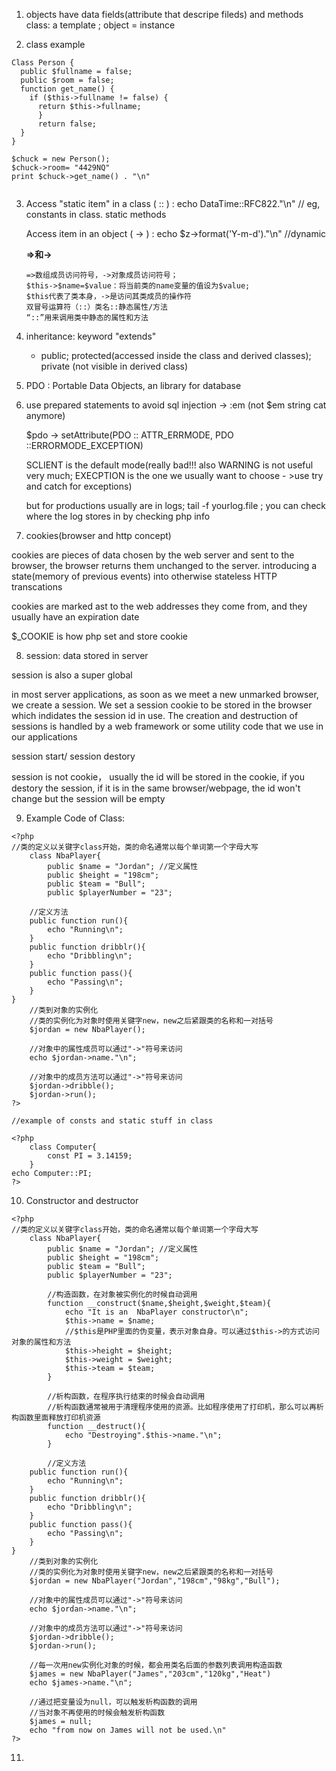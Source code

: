 1. objects have data fields(attribute that descripe fileds) and methods
    class: a template ; object = instance 

2. class example 
```
Class Person {
  public $fullname = false;
  public $room = false;
  function get_name() {
    if ($this->fullname != false) {
      return $this->fullname;
      }
      return false;
  }
}

$chuck = new Person();
$chuck->room= "4429NQ"
print $chuck->get_name() . "\n"


```

3.  Access "static item" in a class ( :: )   : echo DataTime::RFC822."\n"        // eg, constants in class. static methods 
  
    Access item in an object ( -> )          : echo  $z->format('Y-m-d')."\n"   //dynamic
     
    **=>和->** 
    
        =>数组成员访问符号，->对象成员访问符号；
        $this->$name=$value：将当前类的name变量的值设为$value;
        $this代表了类本身，->是访问其类成员的操作符
        双冒号运算符（::）类名::静态属性/方法
        “::”用来调用类中静态的属性和方法
    
    
    
4. inheritance: keyword "extends"
    - public; protected(accessed inside the class and derived classes); private (not visible in derived class)   
    
5. PDO : Portable Data Objects, an library for database 

6. use prepared statements to avoid sql injection ->  :em    (not $em string cat anymore)

    $pdo -> setAttribute(PDO :: ATTR_ERRMODE, PDO ::ERRORMODE_EXCEPTION)    
    
    SCLIENT is the default mode(really bad!!! also WARNING is not useful very much;  EXECPTION is the one we usually want to choose - >use try and catch for exceptions)
    
    but for productions usually are in logs; tail -f yourlog.file ;  you can check where the log stores in by checking php info
    

7. cookies(browser and http concept)

cookies are pieces of data chosen by the web server and sent to the browser, the browser returns them unchanged to the server. introducing a state(memory of previous events) into otherwise stateless HTTP transcations

cookies are marked ast to the web addresses they come from, and they usually have an expiration date

$_COOKIE is how php set and store cookie


8. session: data stored in server

session is also a super global

in most server applications, as soon as we meet a new unmarked browser, we create a session. We set a session cookie to be stored in the browser which indidates the session id in use. The creation and destruction of sessions is handled by a web framework or some utility code that we use in our applications

session start/ session destory

session is not cookie， usually the id will be stored in the cookie, if you destory the session, if it is in the same browser/webpage, the id won't change but the session will be empty


9. Example Code of Class:
```
<?php
//类的定义以关键字class开始，类的命名通常以每个单词第一个字母大写
    class NbaPlayer{
        public $name = "Jordan"; //定义属性
        public $height = "198cm";
        public $team = "Bull";
        public $playerNumber = "23";
        
    //定义方法
    public function run(){
        echo "Running\n";
    }
    public function dribblr(){
        echo "Dribbling\n";
    }
    public function pass(){
        echo "Passing\n";
    }
}
    //类到对象的实例化
    //类的实例化为对象时使用关键字new，new之后紧跟类的名称和一对括号
    $jordan = new NbaPlayer();  
    
    //对象中的属性成员可以通过"->"符号来访问
    echo $jordan->name."\n";
    
    //对象中的成员方法可以通过"->"符号来访问
    $jordan->dribble();
    $jordan->run();
?>

//example of consts and static stuff in class

<?php
    class Computer{
        const PI = 3.14159;
    }
echo Computer::PI;
?>

```


10. Constructor and destructor 
```
<?php
//类的定义以关键字class开始，类的命名通常以每个单词第一个字母大写
    class NbaPlayer{
        public $name = "Jordan"; //定义属性
        public $height = "198cm";
        public $team = "Bull";
        public $playerNumber = "23";
        
        //构造函数，在对象被实例化的时候自动调用
        function __construct($name,$height,$weight,$team){
            echo "It is an  NbaPlayer constructor\n";
            $this->name = $name;
            //$this是PHP里面的伪变量，表示对象自身。可以通过$this->的方式访问对象的属性和方法
            $this->height = $height;
            $this->weight = $weight;
            $this->team = $team;
        }
        
        //析构函数，在程序执行结束的时候会自动调用
        //析构函数通常被用于清理程序使用的资源。比如程序使用了打印机，那么可以再析构函数里面释放打印机资源
        function __destruct(){
            echo "Destroying".$this->name."\n";
        }
        
        //定义方法
    public function run(){
        echo "Running\n";
    }
    public function dribblr(){
        echo "Dribbling\n";
    }
    public function pass(){
        echo "Passing\n";
    }
}
    //类到对象的实例化
    //类的实例化为对象时使用关键字new，new之后紧跟类的名称和一对括号
    $jordan = new NbaPlayer("Jordan","198cm","98kg","Bull");    
    
    //对象中的属性成员可以通过"->"符号来访问
    echo $jordan->name."\n";
    
    //对象中的成员方法可以通过"->"符号来访问
    $jordan->dribble();
    $jordan->run();
    
    //每一次用new实例化对象的时候，都会用类名后面的参数列表调用构造函数
    $james = new NbaPlayer("James","203cm","120kg","Heat")
    echo $james->name."\n";
    
    //通过把变量设为null，可以触发析构函数的调用
    //当对象不再使用的时候会触发析构函数
    $james = null;
    echo "from now on James will not be used.\n"
?>
```

11. 

